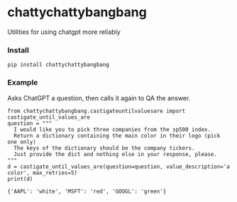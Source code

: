 # chattychattybangbang
Utilities for using chatgpt more reliably


### Install

    pip install chattychattybangbang
    
    
### Example
Asks ChatGPT a question, then calls it again to QA the answer. 


    from chattychattybangbang.castigateuntilvaluesare import castigate_until_values_are
    question = """
      I would like you to pick three companies from the sp500 index. 
      Return a dictionary containing the main color in their logo (pick one only)
      The keys of the dictionary should be the company tickers. 
      Just provide the dict and nothing else in your response, please. 
    """
    d = castigate_until_values_are(question=question, value_description='a color', max_retries=5)
    print(d)
    
    {'AAPL': 'white', 'MSFT': 'red', 'GOOGL': 'green'}
